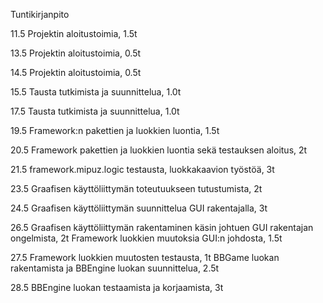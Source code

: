 Tuntikirjanpito

11.5
Projektin aloitustoimia, 1.5t

13.5
Projektin aloitustoimia, 0.5t

14.5
Projektin aloitustoimia, 0.5t

15.5
Tausta tutkimista ja suunnittelua, 1.0t

17.5
Tausta tutkimista ja suunnittelua, 1.0t

19.5
Framework:n pakettien ja luokkien luontia, 1.5t

20.5
Framework pakettien ja luokkien luontia sekä testauksen aloitus, 2t

21.5
framework.mipuz.logic testausta, luokkakaavion työstöä, 3t

23.5
Graafisen käyttöliittymän toteutuukseen tutustumista, 2t

24.5
Graafisen käyttöliittymän suunnittelua GUI rakentajalla, 3t

26.5
Graafisen käyttöliittymän rakentaminen käsin johtuen GUI rakentajan ongelmista, 2t
Framework luokkien muutoksia GUI:n johdosta, 1.5t

27.5
Framework luokkien muutosten testausta, 1t
BBGame luokan rakentamista ja BBEngine luokan suunnittelua, 2.5t

28.5
BBEngine luokan testaamista ja korjaamista, 3t

